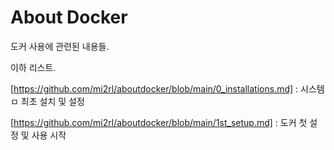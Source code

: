 # About Docker
도커 사용에 관련된 내용들.

이하 리스트.

[https://github.com/mi2rl/aboutdocker/blob/main/0_installations.md] : 시스템ㅁ 최초 설치 및 설정  

[https://github.com/mi2rl/aboutdocker/blob/main/1st_setup.md] : 도커 첫 설정 및 사용 시작   
